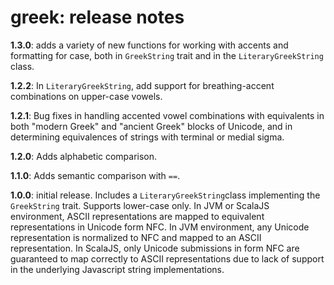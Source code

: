 # greek: release notes

**1.3.0**: adds a variety of new functions for working with accents and formatting for case, both in `GreekString` trait and in the `LiteraryGreekString` class.

**1.2.2**: In `LiteraryGreekString`, add support for breathing-accent combinations on upper-case vowels.

**1.2.1**: Bug fixes in handling accented vowel combinations with equivalents in both "modern Greek" and "ancient Greek" blocks of Unicode, and in determining equivalences of strings with terminal or medial sigma.

**1.2.0**: Adds alphabetic comparison.

**1.1.0**:  Adds semantic comparison with `==`.

**1.0.0**:  initial release.  Includes a `LiteraryGreekString`class implementing the `GreekString` trait.  Supports lower-case only. In JVM or ScalaJS environment, ASCII representations are mapped to equivalent representations in Unicode form NFC.  In JVM environment, any Unicode representation is normalized to NFC and mapped to an ASCII representation.  In ScalaJS, only Unicode submissions in form NFC are guaranteed to map correctly to ASCII representations due to lack of support in the underlying Javascript string implementations.
